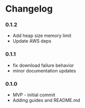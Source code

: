 # Changelog 
### 0.1.2 
- Add heap size memory limit 
- Update AWS deps

### 0.1.1
- fix download failure behavior 
- minor documentation updates

### 0.1.0
- MVP - initial commit 
- Adding guides and README.md